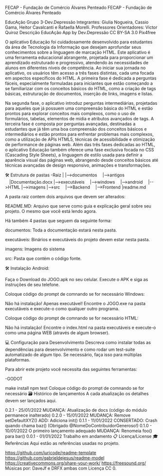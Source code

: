 FECAP - Fundação de Comércio Álvares Penteado
FECAP - Fundação de Comércio Álvares Penteado

EducAção
Grupo 3-Dev.Depressão
Integrantes: Giulia Nogueira, Cassio Gama, Heitor Cavalcanti e Rafaella Morelli.
Professores Orientadores: Victor Quiroz
Descrição
EducAção App by Dev.Depressão CC BY-SA 3.0 Pix4free

O aplicativo Educação foi cuidadosamente desenvolvido para estudantes da área de Tecnologia da Informação que desejam aprofundar seus conhecimentos sobre a linguagem de marcação HTML. Este aplicativo é uma ferramenta educacional abrangente, projetada para proporcionar um aprendizado estruturado e progressivo, atendendo às necessidades de alunos em diferentes níveis de competência. Ao iniciar sua jornada no aplicativo, os usuários têm acesso a três fases distintas, cada uma focada em aspectos específicos do HTML. A primeira fase é dedicada a perguntas fáceis, especialmente formuladas para iniciantes que estão começando a se familiarizar com os conceitos básicos do HTML, como a criação de tags básicas, estruturação de documentos, inserção de links, imagens e listas.

Na segunda fase, o aplicativo introduz perguntas intermediárias, projetadas para aqueles que já possuem uma compreensão básica do HTML e estão prontos para explorar conceitos mais complexos, como o uso de formulários, tabelas, elementos de mídia e atributos avançados de tags. A terceira fase é composta por perguntas avançadas, destinadas a estudantes que já têm uma boa compreensão dos conceitos básicos e intermediários e estão prontos para enfrentar problemas mais complexos, como a utilização de APIs HTML5, técnicas de acessibilidade e otimização de performance de páginas web. Além das três fases dedicadas ao HTML, o aplicativo Educação também oferece uma fase exclusiva focada no CSS (Cascading Style Sheets), a linguagem de estilo usada para definir a aparência visual das páginas web, abrangendo desde conceitos básicos até técnicas avançadas de design responsivo, animações e transformações.


🛠 Estrutura de pastas
-Raiz
|
|-->documentos
 |-->antigos
 |Documentação.docx
|-->executáveis
 |-->windows
 |-->android
 |-->HTML
|-->imagens
|-->src
 |-->Backend
 |-->Frontend
|readme.md

A pasta raiz contem dois arquivos que devem ser alterados:

README.MD: Arquivo que serve como guia e explicação geral sobre seu projeto. O mesmo que você está lendo agora.

Há também 4 pastas que seguem da seguinte forma:

documentos: Toda a documentação estará nesta pasta.

executáveis: Binários e executáveis do projeto devem estar nesta pasta.

imagens: Imagens do sistema

src: Pasta que contém o código fonte.

🛠 Instalação
Android:

Faça o Download do JOGO.apk no seu celular. Execute o APK e siga as instruções de seu telefone.

Coloque código do prompt de comnando se for necessário
Windows:

Não há instalação! Apenas executável! Encontre o JOGO.exe na pasta executáveis e execute-o como qualquer outro programa.

Coloque código do prompt de comnando se for necessário
HTML:

Não há instalação! Encontre o index.html na pasta executáveis e execute-o como uma página WEB (através de algum browser).

💻 Configuração para Desenvolvimento
Descreva como instalar todas as dependências para desenvolvimento e como rodar um test-suite automatizado de algum tipo. Se necessário, faça isso para múltiplas plataformas.

Para abrir este projeto você necessita das seguintes ferramentas:

-GODOT

make install
npm test
Coloque código do prompt de comnando se for necessário
🗃 Histórico de lançamentos
A cada atualização os detalhes devem ser lançados aqui.

0.2.1 - 25/01/2022
MUDANÇA: Atualização de docs (código do módulo permanece inalterado)
0.2.0 - 15/01/2022
MUDANÇA: Remove setDefaultXYZ()
ADD: Adiciona init()
0.1.1 - 11/01/2022
CONSERTADO: Crash quando chama baz() (Obrigado @NomeDoContribuidorGeneroso!)
0.1.0 - 10/01/2022
O primeiro lançamento adequado
MUDANÇA: Renomeia foo() para bar()
0.0.1 - 01/01/2022
Trabalho em andamento
📋 Licença/License
🎓 Referências
Aqui estão as referências usadas no projeto.

https://github.com/iuricode/readme-template
https://github.com/gabrieldejesus/readme-model
https://creativecommons.org/share-your-work/
https://freesound.org/
Músicas por: DaveJf e DRFX ambas com Licença CC 0.
